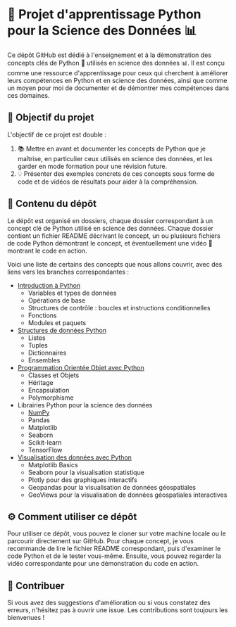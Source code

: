 # 🐍 Projet d'apprentissage Python pour la Science des Données 📊

Ce dépôt GitHub est dédié à l'enseignement et à la démonstration des concepts clés de Python 🐍 utilisés en science des données 📊. Il est conçu comme une ressource d'apprentissage pour ceux qui cherchent à améliorer leurs compétences en Python et en science des données, ainsi que comme un moyen pour moi de documenter et de démontrer mes compétences dans ces domaines.

## 🎯 Objectif du projet

L'objectif de ce projet est double :

1. 📚 Mettre en avant et documenter les concepts de Python que je maîtrise, en particulier ceux utilisés en science des données, et les garder en mode formation pour une révision future.
2. 💡 Présenter des exemples concrets de ces concepts sous forme de code et de vidéos de résultats pour aider à la compréhension.

## 📁 Contenu du dépôt

Le dépôt est organisé en dossiers, chaque dossier correspondant à un concept clé de Python utilisé en science des données. Chaque dossier contient un fichier README décrivant le concept, un ou plusieurs fichiers de code Python démontrant le concept, et éventuellement une vidéo 🎥 montrant le code en action.

Voici une liste de certains des concepts que nous allons couvrir, avec des liens vers les branches correspondantes :

- [Introduction à Python](https://github.com/Gogo-IGM-BK/Python-Data/tree/Introduction_Python)
  - Variables et types de données
  - Opérations de base
  - Structures de contrôle : boucles et instructions conditionnelles
  - Fonctions
  - Modules et paquets
- [Structures de données Python](https://github.com/Gogo-IGM-BK/Python-Data/tree/Structures-de-données-Python)
  - Listes
  - Tuples
  - Dictionnaires
  - Ensembles
- [Programmation Orientée Objet avec Python](https://github.com/votre-nom-utilisateur/votre-depot/tree/poo-python)
  - Classes et Objets
  - Héritage
  - Encapsulation
  - Polymorphisme
- Librairies Python pour la science des données
  - [NumPy](https://github.com/Gogo-IGM-BK/Python-Data/tree/NumPy)
  - Pandas
  - Matplotlib
  - Seaborn
  - Scikit-learn
  - TensorFlow
- [Visualisation des données avec Python](https://github.com/votre-nom-utilisateur/votre-depot/tree/visualisation-donnees-python)
  - Matplotlib Basics
  - Seaborn pour la visualisation statistique
  - Plotly pour des graphiques interactifs
  - Geopandas pour la visualisation de données géospatiales
  - GeoViews pour la visualisation de données géospatiales interactives


## ⚙️ Comment utiliser ce dépôt

Pour utiliser ce dépôt, vous pouvez le cloner sur votre machine locale ou le parcourir directement sur GitHub. Pour chaque concept, je vous recommande de lire le fichier README correspondant, puis d'examiner le code Python et de le tester vous-même. Ensuite, vous pouvez regarder la vidéo correspondante pour une démonstration du code en action.

## 🤝 Contribuer

Si vous avez des suggestions d'amélioration ou si vous constatez des erreurs, n'hésitez pas à ouvrir une issue. Les contributions sont toujours les bienvenues !


